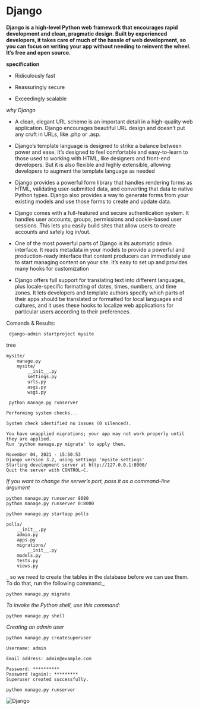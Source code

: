 # Django

**Django is a high-level Python web framework that encourages rapid development and clean, pragmatic design. Built by experienced developers, it takes care of much of the hassle of web development, so you can focus on writing your app without needing to reinvent the wheel. It’s free and open source.**

**specification**

- Ridiculously fast

- Reassuringly secure

- Exceedingly scalable

_why Django_

- A clean, elegant URL scheme is an important detail in a high-quality web application. Django encourages beautiful URL design and doesn’t put any cruft in URLs, like .php or .asp.

- Django’s template language is designed to strike a balance between power and ease. It’s designed to feel comfortable and easy-to-learn to those used to working with HTML, like designers and front-end developers. But it is also flexible and highly extensible, allowing developers to augment the template language as needed

- Django provides a powerful form library that handles rendering forms as HTML, validating user-submitted data, and converting that data to native Python types. Django also provides a way to generate forms from your existing models and use those forms to create and update data.

- Django comes with a full-featured and secure authentication system. It handles user accounts, groups, permissions and cookie-based user sessions. This lets you easily build sites that allow users to create accounts and safely log in/out.

- One of the most powerful parts of Django is its automatic admin interface. It reads metadata in your models to provide a powerful and production-ready interface that content producers can immediately use to start managing content on your site. It’s easy to set up and provides many hooks for customization

- Django offers full support for translating text into different languages, plus locale-specific formatting of dates, times, numbers, and time zones. It lets developers and template authors specify which parts of their apps should be translated or formatted for local languages and cultures, and it uses these hooks to localize web applications for particular users according to their preferences.

Comands & Results:

```
 django-admin startproject mysite
```

tree

```
mysite/
    manage.py
    mysite/
        __init__.py
        settings.py
        urls.py
        asgi.py
        wsgi.py
```

```
 python manage.py runserver
```

```
Performing system checks...

System check identified no issues (0 silenced).

You have unapplied migrations; your app may not work properly until they are applied.
Run 'python manage.py migrate' to apply them.

November 04, 2021 - 15:50:53
Django version 3.2, using settings 'mysite.settings'
Starting development server at http://127.0.0.1:8000/
Quit the server with CONTROL-C.
```

_If you want to change the server’s port, pass it as a command-line argument_

```
python manage.py runserver 8080
python manage.py runserver 0:8000
```

```
python manage.py startapp polls
```

```
polls/
    __init__.py
    admin.py
    apps.py
    migrations/
        __init__.py
    models.py
    tests.py
    views.py
```

_ so we need to create the tables in the database before we can use them. To do that, run the following command:_

```
python manage.py migrate
```

_To invoke the Python shell, use this command:_

```
python manage.py shell
```

_Creating an admin user_

```
python manage.py createsuperuser
```

```
Username: admin
```

```
Email address: admin@example.com
```

```
Password: **********
Password (again): *********
Superuser created successfully.
```

```
python manage.py runserver
```

![Django](https://miro.medium.com/max/1200/1*slHeZngyeUr7ypEz7MNL5w.png)
